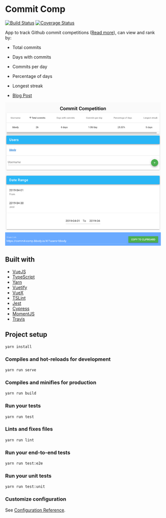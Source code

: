 # Commit Comp

[![Build Status](https://travis-ci.org/bbody/commit-comp.svg?branch=master)](https://travis-ci.org/bbody/commit-comp)
[![Coverage Status](https://coveralls.io/repos/github/bbody/commit-comp/badge.svg?branch=master)](https://coveralls.io/github/bbody/commit-comp?branch=master)

App to track Github commit competitions ([Read more](https://www.brendonbody.com/2019/04/28/commit-competition/)), can view and rank by:

- Total commits
- Days with commits
- Commits per day
- Percentage of days
- Longest streak

- [Blog Post](https://blog.bbody.io/2019/04/28/commit-competition/)

![Screenshot](screenshot.png)

## Built with

- [VueJS](https://vuejs.org/)
- [TypeScript](https://www.typescriptlang.org/)
- [Yarn](https://yarnpkg.com/)
- [Vuetify](https://vuetifyjs.com/)
- [VueX](https://vuex.vuejs.org/)
- [TSLint](https://palantir.github.io/tslint/)
- [Jest](https://jestjs.io/)
- [Cypress](https://www.cypress.io/)
- [MomentJS](https://momentjs.com/)
- [Travis](https://travis-ci.org/)

## Project setup
```
yarn install
```

### Compiles and hot-reloads for development
```
yarn run serve
```

### Compiles and minifies for production
```
yarn run build
```

### Run your tests
```
yarn run test
```

### Lints and fixes files
```
yarn run lint
```

### Run your end-to-end tests
```
yarn run test:e2e
```

### Run your unit tests
```
yarn run test:unit
```

### Customize configuration
See [Configuration Reference](https://cli.vuejs.org/config/).
